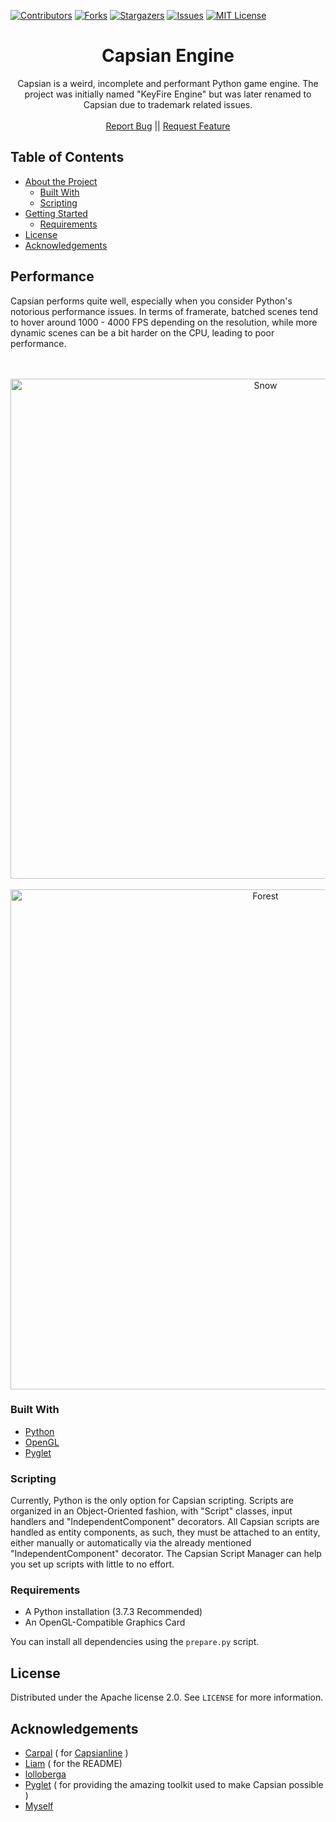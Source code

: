 [![Contributors][contributors-shield]][contributors-url]
[![Forks][forks-shield]][forks-url]
[![Stargazers][stars-shield]][stars-url]
[![Issues][issues-shield]][issues-url]
[![MIT License][license-shield]][license-url]

<!-- PROJECT LOGO -->
<p align="center">
<h1 align="center">Capsian Engine</h1>

  <p align="center">
    Capsian is a weird, incomplete and performant Python game engine. The project was initially named "KeyFire Engine" but was later renamed to Capsian due to trademark related issues.
    <br />
    <br />
    <a href="https://github.com/tzyvoski/Capsian-Engine/issues">Report Bug</a> ||
    <a href="https://github.com/tzyvoski/Capsian-Engine/pulls">Request Feature</a>
  </p>

<!-- TABLE OF CONTENTS -->

## Table of Contents

-   [About the Project](#performance)
    -   [Built With](#built-with)
    -   [Scripting](#scripting)
-   [Getting Started](#getting-started)
    -   [Requirements](#requirements)
-   [License](#license)
-   [Acknowledgements](#acknowledgements)

## Performance

<p>Capsian performs quite well, especially when you consider Python's notorious performance issues. In terms of framerate, batched scenes tend to hover around 1000 - 4000 FPS depending on the resolution, while more dynamic scenes can be a bit harder on the CPU, leading to poor performance.
<br>
</p>
  <br>
  <br>
<div align="center">
  <img src="https://i.imgur.com/rhKtgp7.png" alt="Snow" width="800">
<br><br>
  <img src="https://i.imgur.com/VZgMAci.png" alt="Forest" width="800">
</div>

### Built With

-   [Python](https://www.python.org/)
-   [OpenGL](https://www.opengl.org/)
-   [Pyglet](http://pyglet.org/)

### Scripting

<p>Currently, Python is the only option for Capsian scripting. Scripts are organized in an Object-Oriented fashion, with "Script" classes, input handlers and "IndependentComponent" decorators. All Capsian scripts are handled as entity components, as such, they must be attached to an entity, either manually or automatically via the already mentioned "IndependentComponent" decorator. The Capsian Script Manager can help you set up scripts with little to no effort.
  <br>
</p>

<!-- GETTING STARTED -->

### Requirements

* A Python installation (3.7.3 Recommended)
* An OpenGL-Compatible Graphics Card
  
You can install all dependencies using the `prepare.py` script.

<!-- ROADMAP -->

<!-- LICENSE -->

## License

Distributed under the Apache license 2.0. See `LICENSE` for more information.

<!-- CONTACT -->

<!-- ACKNOWLEDGEMENTS -->

## Acknowledgements

-   [Carpal](https://github.com/Carpall) ( for [Capsianline](https://github.com/Carpall/Capsianline) )
-   [Liam](https://github.com/Gyro7) ( for the README)
-   [lolloberga](https://github.com/lolloberga?tab=overview&from=2022-03-01&to=2022-03-08)
-   [Pyglet](http://pyglet.org/) ( for providing the amazing toolkit used to make Capsian possible )
-   [Myself](https://github.com/tzyvoski)

[contributors-shield]: https://img.shields.io/github/contributors/tzyvoski/Capsian-Engine.svg?style=flat-square
[contributors-url]: https://github.com/tzyvoski/Capsian-Engine/graphs/contributors
[forks-shield]: https://img.shields.io/github/forks/tzyvoski/Capsian-Engine.svg?style=flat-square
[forks-url]: https://github.com/tzyvoski/Capsian-Engine/network/members
[stars-shield]: https://img.shields.io/github/stars/tzyvoski/Capsian-Engine.svg?style=flat-square
[stars-url]: https://github.com/tzyvoski/Capsian-Engine/stargazers
[issues-shield]: https://img.shields.io/github/issues/tzyvoski/Capsian-Engine.svg?style=flat-square
[issues-url]: https://github.com/tzyvoski/Capsian-Engine/issues
[license-shield]: https://img.shields.io/github/license/tzyvoski/Capsian-Engine.svg?style=flat-square
[license-url]: https://github.com/tzyvoski/Capsian-Engine/blob/master/LICENSE.txt
